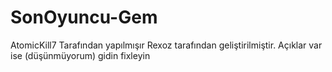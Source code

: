 # SonOyuncu-Gem

AtomicKill7 Tarafından yapılmışır Rexoz tarafından geliştirilmiştir.
Açıklar var ise (düşünmüyorum) gidin fixleyin
